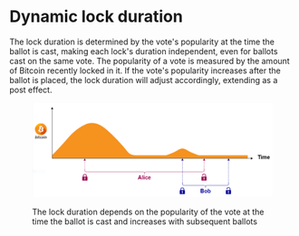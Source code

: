 # Dynamic lock duration

The lock duration is determined by the vote's popularity at the time the ballot is cast, making each lock's duration independent, even for ballots cast on the same vote. The popularity of a vote is measured by the amount of Bitcoin recently locked in it. If the vote's popularity increases after the ballot is placed, the lock duration will adjust accordingly, extending as a post effect.

<figure><img src="../.gitbook/assets/lock_duration.png" alt=""><figcaption><p>The lock duration depends on the popularity of the vote at the time the ballot is cast and increases with subsequent ballots</p></figcaption></figure>

